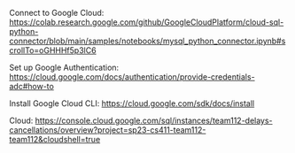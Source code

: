 Connect to Google Cloud:
https://colab.research.google.com/github/GoogleCloudPlatform/cloud-sql-python-connector/blob/main/samples/notebooks/mysql_python_connector.ipynb#scrollTo=oGHHHf5p3lC6

Set up Google Authentication:
https://cloud.google.com/docs/authentication/provide-credentials-adc#how-to

Install Google Cloud CLI:
https://cloud.google.com/sdk/docs/install

Cloud:
https://console.cloud.google.com/sql/instances/team112-delays-cancellations/overview?project=sp23-cs411-team112-team112&cloudshell=true
